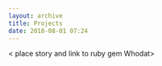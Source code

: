 ```yaml
---
layout: archive
title: Projects
date: 2018-08-01 07:24
---
```

< place story and link to ruby gem Whodat>